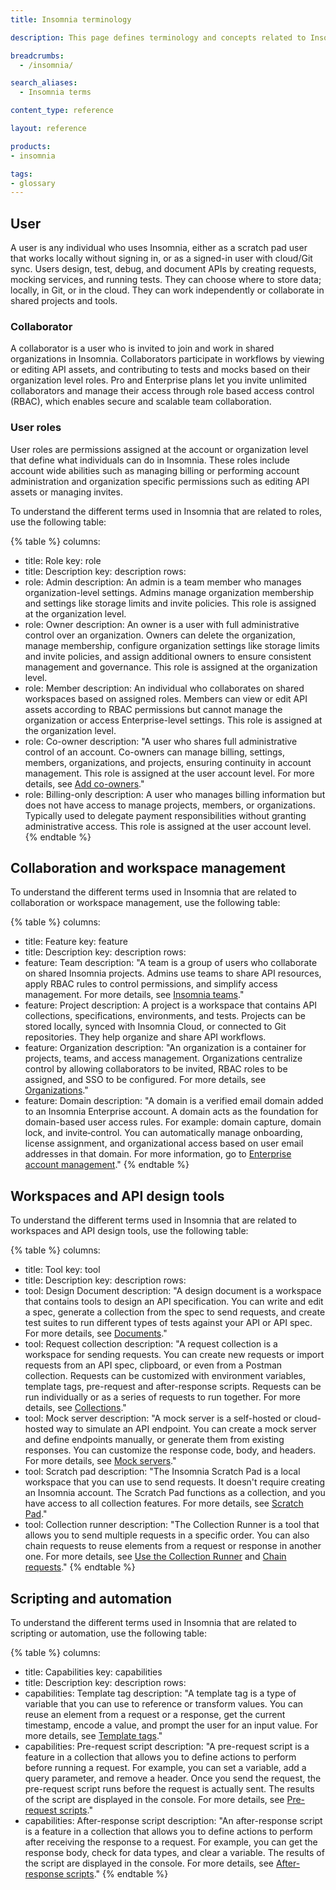 ```yaml
---
title: Insomnia terminology

description: This page defines terminology and concepts related to Insomnia.

breadcrumbs: 
  - /insomnia/

search_aliases:
  - Insomnia terms

content_type: reference

layout: reference

products:
- insomnia

tags:
- glossary
---
```

## User
A user is any individual who uses Insomnia, either as a scratch pad user that works locally without signing in, or as a signed-in user with cloud/Git sync. Users design, test, debug, and document APIs by creating requests, mocking services, and running tests. They can choose where to store data; locally, in Git, or in the cloud. They can work independently or collaborate in shared projects and tools. 

### Collaborator
A collaborator is a user who is invited to join and work in shared organizations in Insomnia. Collaborators participate in workflows by viewing or editing API assets, and contributing to tests and mocks based on their organization level roles. Pro and Enterprise plans let you invite unlimited collaborators and manage their access through role based access control (RBAC), which enables secure and scalable team collaboration.

### User roles
User roles are permissions assigned at the account or organization level that define what individuals can do in Insomnia. These roles include account wide abilities such as managing billing or performing account administration and organization specific permissions such as editing API assets or managing invites.

To understand the different terms used in Insomnia that are related to roles, use the following table:

{% table %}
columns:
  - title: Role
    key: role
  - title: Description
    key: description
rows:
  - role: Admin
    description: An admin is a team member who manages organization-level settings. Admins manage organization membership and settings like storage limits and invite policies. This role is assigned at the organization level.
  - role: Owner
    description: An owner is a user with full administrative control over an organization. Owners can delete the organization, manage membership, configure organization settings like storage limits and invite policies, and assign additional owners to ensure consistent management and governance. This role is assigned at the organization level.
  - role: Member
    description: An individual who collaborates on shared workspaces based on assigned roles. Members can view or edit API assets according to RBAC permissions but cannot manage the organization or access Enterprise-level settings. This role is assigned at the organization level.
  - role: Co-owner
    description: "A user who shares full administrative control of an account. Co-owners can manage billing, settings, members, organizations, and projects, ensuring continuity in account management. This role is assigned at the user account level. For more details, see [Add co-owners](/insomnia/enterprise-account-management/#add-co-owners)."
  - role: Billing-only
    description: A user who manages billing information but does not have access to manage projects, members, or organizations. Typically used to delegate payment responsibilities without granting administrative access. This role is assigned at the user account level.
{% endtable %}

## Collaboration and workspace management

To understand the different terms used in Insomnia that are related to collaboration or workspace management, use the following table:

{% table %}
columns:
  - title: Feature
    key: feature
  - title: Description
    key: description
rows:
  - feature: Team
    description: "A team is a group of users who collaborate on shared Insomnia projects. Admins use teams to share API resources, apply RBAC rules to control permissions, and simplify access management. For more details, see [Insomnia teams](/insomnia/enterprise-user-management/#insomnia-teams)."
  - feature: Project
    description: A project is a workspace that contains API collections, specifications, environments, and tests. Projects can be stored locally, synced with Insomnia Cloud, or connected to Git repositories. They help organize and share API workflows.
  - feature: Organization
    description: "An organization is a container for projects, teams, and access management. Organizations centralize control by allowing collaborators to be invited, RBAC roles to be assigned, and SSO to be configured. For more details, see [Organizations](/insomnia/organizations/)."
  - feature: Domain
    description: "A domain is a verified email domain added to an Insomnia Enterprise account. A domain acts as the foundation for domain-based user access rules. For example: domain capture, domain lock, and invite‑control. You can automatically manage onboarding, license assignment, and organizational access based on user email addresses in that domain. For more information, go to [Enterprise account management](/insomnia/enterprise-user-management/)." 
{% endtable %}

## Workspaces and API design tools

To understand the different terms used in Insomnia that are related to workspaces and API design tools, use the following table:

{% table %}
columns:
  - title: Tool
    key: tool
  - title: Description
    key: description
rows:
  - tool: Design Document
    description: "A design document is a workspace that contains tools to design an API specification. You can write and edit a spec, generate a collection from the spec to send requests, and create test suites to run different types of tests against your API or API spec. For more details, see [Documents](/insomnia/documents/)."
  - tool: Request collection
    description: "A request collection is a workspace for sending requests. You can create new requests or import requests from an API spec, clipboard, or even from a Postman collection. Requests can be customized with environment variables, template tags, pre-request and after-response scripts. Requests can be run individually or as a series of requests to run together. For more details, see [Collections](/insomnia/collections/)."
  - tool: Mock server
    description: "A mock server is a self-hosted or cloud-hosted way to simulate an API endpoint. You can create a mock server and define endpoints manually, or generate them from existing responses. You can customize the response code, body, and headers. For more details, see [Mock servers](/insomnia/mock-servers/)."
  - tool: Scratch pad
    description: "The Insomnia Scratch Pad is a local workspace that you can use to send requests. It doesn't require creating an Insomnia account. The Scratch Pad functions as a collection, and you have access to all collection features. For more details, see [Scratch Pad](/insomnia/storage/#scratch-pad)."
  - tool: Collection runner
    description: "The Collection Runner is a tool that allows you to send multiple requests in a specific order. You can also chain requests to reuse elements from a request or response in another one. For more details, see [Use the Collection Runner](/how-to/use-the-collection-runner/) and [Chain requests](/how-to/chain-requests/)."
{% endtable %}

## Scripting and automation

To understand the different terms used in Insomnia that are related to scripting or automation, use the following table:

{% table %}
columns:
  - title: Capabilities
    key: capabilities
  - title: Description
    key: description
rows:
  - capabilities: Template tag
    description: "A template tag is a type of variable that you can use to reference or transform values. You can reuse an element from a request or a response, get the current timestamp, encode a value, and prompt the user for an input value. For more details, see [Template tags](/insomnia/template-tags/)."
  - capabilities: Pre-request script
    description: "A pre-request script is a feature in a collection that allows you to define actions to perform before running a request. For example, you can set a variable, add a query parameter, and remove a header. Once you send the request, the pre-request script runs before the request is actually sent. The results of the script are displayed in the console. For more details, see [Pre-request scripts](/insomnia/scripts/#pre-request-scripts)."
  - capabilities: After-response script
    description: "An after-response script is a feature in a collection that allows you to define actions to perform after receiving the response to a request. For example, you can get the response body, check for data types, and clear a variable. The results of the script are displayed in the console. For more details, see [After-response scripts](/insomnia/scripts/#after-response-scripts)."
{% endtable %}
